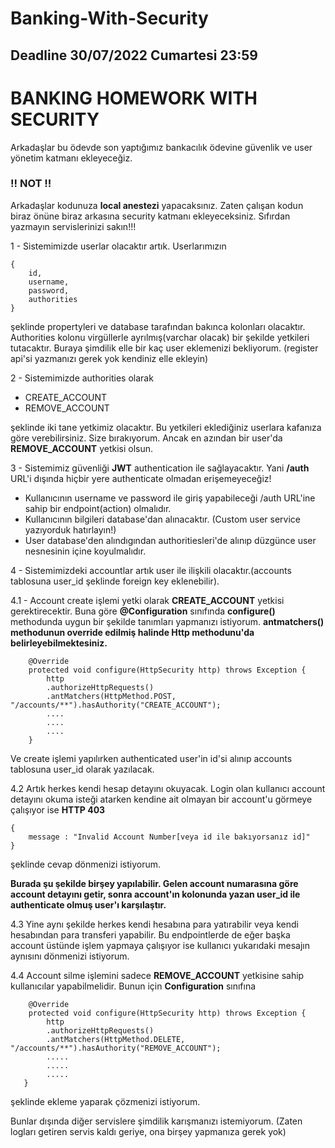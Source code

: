 # Banking-With-Security

## Deadline 30/07/2022 Cumartesi 23:59

# BANKING HOMEWORK WITH SECURITY

Arkadaşlar bu ödevde son yaptığımız bankacılık ödevine güvenlik ve user yönetim katmanı ekleyeceğiz.

### !! NOT !!
Arkadaşlar kodunuza **local anestezi** yapacaksınız. Zaten çalışan kodun biraz önüne biraz arkasına security katmanı ekleyeceksiniz. Sıfırdan yazmayın servislerinizi sakın!!!

1 - Sistemimizde userlar olacaktır artık. Userlarımızın
```
{
    id,
    username,
    password,
    authorities
}
```
şeklinde propertyleri ve database tarafından bakınca kolonları olacaktır. Authorities kolonu virgüllerle ayrılmış(varchar olacak) bir şekilde yetkileri tutacaktır. Buraya şimdilik elle bir kaç user eklemenizi bekliyorum. (register api'si yazmanızı gerek yok kendiniz elle ekleyin)

2 - Sistemimizde authorities olarak

- CREATE_ACCOUNT
- REMOVE_ACCOUNT

şeklinde iki tane yetkimiz olacaktır. Bu yetkileri eklediğiniz userlara kafanıza göre verebilirsiniz. Size bırakıyorum. Ancak en azından bir user'da **REMOVE_ACCOUNT** yetkisi olsun.

3 - Sistemimiz güvenliği **JWT** authentication ile sağlayacaktır. Yani **/auth** URL'i dışında hiçbir yere authenticate olmadan erişemeyeceğiz!
- Kullanıcının username ve password ile giriş yapabileceği /auth URL'ine sahip bir endpoint(action) olmalıdır.
- Kullanıcının bilgileri database'dan alınacaktır. (Custom user service yazıyorduk hatırlayın!)
- User database'den alındıgından authoritiesleri'de alınıp düzgünce user nesnesinin içine koyulmalıdır.


4 - Sistemimizdeki accountlar artık user ile ilişkili olacaktır.(accounts tablosuna user_id şeklinde foreign key eklenebilir).

4.1 - Account create işlemi yetki olarak **CREATE_ACCOUNT** yetkisi gerektirecektir. Buna göre **@Configuration** sınıfında **configure()** methodunda uygun bir şekilde tanımları yapmanızı istiyorum. **antmatchers() methodunun override edilmiş halinde Http methodunu'da belirleyebilmektesiniz.**

```
    @Override
	protected void configure(HttpSecurity http) throws Exception {
        http
    	.authorizeHttpRequests()
    	.antMatchers(HttpMethod.POST, "/accounts/**").hasAuthority("CREATE_ACCOUNT");
    	....
    	....
    	....
	}
```
Ve create işlemi yapılırken authenticated user'in id'si alınıp accounts tablosuna user_id olarak yazılacak.

4.2 Artık herkes kendi hesap detayını okuyacak. Login olan kullanıcı account detayını okuma isteği atarken kendine ait olmayan bir account'u görmeye çalışıyor ise
**HTTP 403**
```
{
    message : "Invalid Account Number[veya id ile bakıyorsanız id]" 
}
```
şeklinde cevap dönmenizi istiyorum.

**Burada şu şekilde birşey yapılabilir. Gelen account numarasına göre account detayını getir, sonra account'ın kolonunda yazan user_id ile authenticate olmuş user'ı karşılaştır.**

4.3 Yine aynı şekilde herkes kendi hesabına para yatırabilir veya kendi hesabından para transferi yapabilir. Bu endpointlerde de eğer başka account üstünde işlem yapmaya çalışıyor ise kullanıcı yukarıdaki mesajın aynısını dönmenizi istiyorum.

4.4 Account silme işlemini sadece **REMOVE_ACCOUNT** yetkisine sahip kullanıcılar yapabilmelidir. Bunun için **Configuration** sınıfına

```
    @Override
	protected void configure(HttpSecurity http) throws Exception {
        http
    	.authorizeHttpRequests()
    	.antMatchers(HttpMethod.DELETE, "/accounts/**").hasAuthority("REMOVE_ACCOUNT");
    	.....
    	.....
    	.....
   }
```

şeklinde ekleme yaparak çözmenizi istiyorum.

Bunlar dışında diğer servislere şimdilik karışmanızı istemiyorum. (Zaten logları getiren servis kaldı geriye, ona birşey yapmanıza gerek yok)
    		






